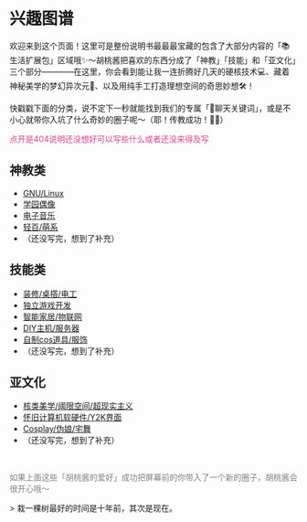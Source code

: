 # 兴趣图谱
欢迎来到这个页面！这里可是整份说明书最最最宝藏的包含了大部分内容的「📚 生活扩展包」区域哦✨～胡桃酱把喜欢的东西分成了「神教」「技能」和「亚文化」三个部分————在这里，你会看到能让我一连折腾好几天的硬核技术💻、藏着神秘美学的梦幻异次元🎨、以及用纯手工打造理想空间的奇思妙想🛠️！

快戳戳下面的分类，说不定下一秒就能找到我们的专属「💬聊天关键词」，或是不小心就带你入坑了什么奇妙的圈子呢～（耶！传教成功！🥰🥰）

<p style="color:#E34092;">点开是404说明还没想好可以写些什么或者还没来得及写</p>

## 神教类
* [GNU/Linux](/aboutme/Plugins/btw/GNU_Linux.html)
* [学园偶像](/aboutme/Plugins/btw/学园偶像.html)
* [电子音乐](/aboutme/Plugins/btw/elec.html)
* [轻百/萌系](/aboutme/Plugins/btw/轻百_萌系.html)
* （还没写完，想到了补充）

## 技能类
* [装修/桌撘/电工](/aboutme/Plugins/sk/装修_桌撘_电工.html)
* [独立游戏开发](/aboutme/Plugins/sk/独立游戏开发.html)
* [智能家居/物联网](/aboutme/Plugins/sk/智能家居_物联网.html)
* [DIY主机/服务器](/aboutme/Plugins/sk/DIY主机_服务器.html)
* [自制cos道具/服饰](/aboutme/Plugins/sk/自制cos道具_服饰.html)
* （还没写完，想到了补充）

## 亚文化
* [核类美学/阈限空间/超现实主义](/aboutme/Plugins/cu/y2k.html)
* [怀旧计算机软硬件/Y2K界面](/aboutme/Plugins/cu/y2k.html)
* [Cosplay/伪娘/宅舞](/aboutme/Plugins/cu/Cosplay_伪娘_宅舞.html)
* （还没写完，想到了补充）  

<br>
<p style="color:grey;">如果上面这些「胡桃酱的爱好」成功把屏幕前的你带入了一个新的圈子，胡桃酱会很开心哦～</p>
> 栽一棵树最好的时间是十年前，其次是现在。

